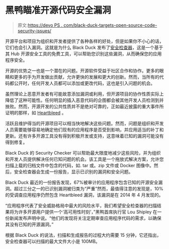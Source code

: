 # 黑鸭瞄准开源代码安全漏洞

> 原文:[https://devo PS . com/black-duck-targets-open-source-code-security-issues/](https://devops.com/black-duck-targets-open-source-code-security-issues/)

开源平台和项目为组织和开发者提供了各种各样的好处，但是如果你不小心的话，它们也会引入漏洞。这就是为什么 Black Duck 发布了[安全检查器](http://cts.businesswire.com/ct/CT?id=smartlink&url=http%3A%2F%2Fwww.blackducksoftware.com%2Fchecker&esheet=51349144&newsitemid=20160525005763&lan=en-US&anchor=Security+Checker&index=2&md5=cfa44f1b980d372fb5a812e3dbd6cf18)，这是一个基于其 Hub 开源安全工具的免费工具，可以帮助您识别这些漏洞，从而确保您的应用程序安全。

开源的优势之一也是一个潜在的问题。开源软件受益于社区合作和协作。更多的眼睛和更多的手为开发做出贡献，允许更快的发展和更大的创新。然而，当所有的代码都公开时，任何开发人员都可以添加或更改代码，这也是引入问题的机会。

虽然理论上恶意开发者有可能故意添加漏洞或利用，但开源项目的协作性质实际上降低了这种可能性。任何明显的插入恶意代码的企图都会被其他开发人员检测到并挫败。然而，开源开发的公共性质并不是绝对可靠的，正如最近披露的重大事件所证明的那样，如 [Heartbleed](https://devops.com/2014/04/10/programmability-network-stop-heartbleed/) 。

活跃且维护得当的开源项目可以相当快地解决这些问题。然而，问题是组织和开发人员需要能够容易地确定他们现有的应用程序是否受到影响，并应用适当的补丁和更新。还有许多开源工具没有得到积极开发或支持，这意味着已知的漏洞可能没有得到修复。

Black Duck 的 Security Checker 可以帮助最大限度地减少这些风险，并为组织和开发人员提供解决任何已知问题的机会。该工具是一个拖放式解决方案，允许您扫描上载的归档文件中包含的代码，如. tar 或。zip 文件或 Docker 图像中。然后，安全检查器会生成一份报告，显示已识别的漏洞和安全问题。

Black Duck 最近的一份报告发现，67%被审计的应用程序包含已知的开源安全漏洞。超过三分之一的已识别漏洞被归类为“严重”然而，最值得注意的发现是，10%的受调查应用程序仍然包含 Heartbleed 漏洞，该漏洞是在 2014 年 4 月发现的。

“应用程序代表了安全威胁格局中最大的风险水平，我们希望安全检查器的扫描结果将为许多开源用户提供一个‘高可用性时刻’，”黑鸭首席执行官 Lou Shipley 在一份新闻发布声明中说。“他们的发现将关注定期审查应用程序代码的需求，以确保其没有已知的开源漏洞。”

根据 Black Duck 的说法，扫描和生成报告的过程大约需要 15 分钟，它还指出，安全检查器可以扫描的最大文件大小是 100MB。